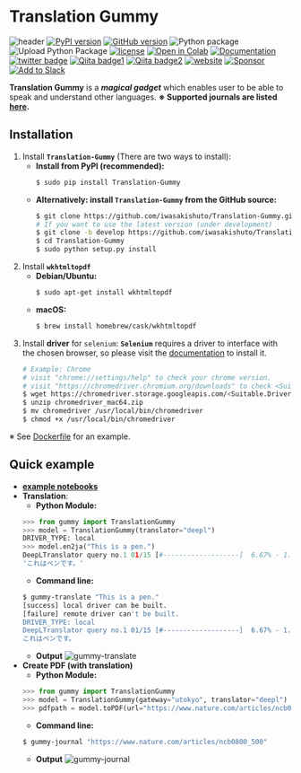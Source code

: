 # Translation Gummy

![header](https://github.com/iwasakishuto/Translation-Gummy/blob/master/image/header.png?raw=true)
[![PyPI version](https://badge.fury.io/py/Translation-Gummy.svg)](https://pypi.org/project/Translation-Gummy/)
[![GitHub version](https://badge.fury.io/gh/iwasakishuto%2FTranslation-Gummy.svg)](https://github.com/iwasakishuto/Translation-Gummy)
![Python package](https://github.com/iwasakishuto/Translation-Gummy/workflows/Python%20package/badge.svg)
![Upload Python Package](https://github.com/iwasakishuto/Translation-Gummy/workflows/Upload%20Python%20Package/badge.svg)
[![license](https://img.shields.io/github/license/mashape/apistatus.svg?maxAge=2592000)](https://github.com/iwasakishuto/Translation-Gummy/blob/master/LICENSE)
[![Open in Colab](https://colab.research.google.com/assets/colab-badge.svg)](https://colab.research.google.com/github/iwasakishuto/Translation-Gummy/blob/master/examples/Colaboratory.ipynb)
[![Documentation](https://img.shields.io/badge/Documentation-portfolio-001d34?style=flat-radius)](https://iwasakishuto.github.io/Translation-Gummy/index.html)
[![twitter badge](https://img.shields.io/badge/twitter-Requests-1da1f2?style=flat-radius&logo=twitter)](https://www.twitter.com/messages/compose?recipient_id=1042783905697288193&text=Please%20support%20this%20journal%3A%20)
[![Qiita badge1](https://img.shields.io/badge/「ほん訳コンニャク」を食べて論文を読もう-Qiita-64c914?style=flat-radius)](https://qiita.com/cabernet_rock/items/670d5cd597bcd9f2ff3f)
[![Qiita badge2](https://img.shields.io/badge/「ほん訳コンニャク」を使ってみよう。-Qiita-64c914?style=flat-radius)](https://qiita.com/cabernet_rock/items/1f9bff5e0b9363da312d)
[![website](https://img.shields.io/badge/website-Translation--Gummy-lightblue)](https://elb.translation-gummy.com/)
[![Sponsor](https://img.shields.io/badge/%E2%9D%A4-Sponsor-db61a2)](https://github.com/sponsors/iwasakishuto)
[![Add to Slack](https://platform.slack-edge.com/img/add_to_slack.png)](https://elb.translation-gummy.com/slack_auth_begin)

**Translation Gummy** is a **_magical gadget_** which enables user to be able to speak and understand other languages. **※ Supported journals are listed [here](https://github.com/iwasakishuto/Translation-Gummy/wiki/Supported-journals).**

## Installation

1. Install **`Translation-Gummy`** (There are two ways to install):
    - **Install from PyPI (recommended):**
        ```sh
        $ sudo pip install Translation-Gummy
        ```
   - **Alternatively: install `Translation-Gummy` from the GitHub source:**
       ```sh
       $ git clone https://github.com/iwasakishuto/Translation-Gummy.git
       # If you want to use the latest version (under development)
       $ git clone -b develop https://github.com/iwasakishuto/Translation-Gummy.git
       $ cd Translation-Gummy
       $ sudo python setup.py install
       ```
2. Install **`wkhtmltopdf`**
   - **Debian/Ubuntu:**
        ```sh
        $ sudo apt-get install wkhtmltopdf
        ```
    - **macOS:**
        ```sh
        $ brew install homebrew/cask/wkhtmltopdf
        ```
3. Install **driver** for `selenium`:
**`Selenium`** requires a driver to interface with the chosen browser, so please visit the [documentation](https://selenium-python.readthedocs.io/installation.html#drivers) to install it.
    ```sh
    # Example: Chrome
    # visit "chrome://settings/help" to check your chrome version.
    # visit "https://chromedriver.chromium.org/downloads" to check <Suitable.Driver.Version> for your chrome.
    $ wget https://chromedriver.storage.googleapis.com/<Suitable.Driver.Version>/chromedriver_mac64.zip
    $ unzip chromedriver_mac64.zip
    $ mv chromedriver /usr/local/bin/chromedriver
    $ chmod +x /usr/local/bin/chromedriver
    ```

※ See [Dockerfile](https://github.com/iwasakishuto/Translation-Gummy/blob/master/docker/Dockerfile) for an example.

## Quick example

- **[example notebooks](https://nbviewer.jupyter.org/github/iwasakishuto/Translation-Gummy/blob/master/examples/)**
- **Translation**:
    - **Python Module:**
    ```python
    >>> from gummy import TranslationGummy
    >>> model = TranslationGummy(translator="deepl")
    DRIVER_TYPE: local
    >>> model.en2ja("This is a pen.")
    DeepLTranslator query no.1 01/15 [#-------------------]  6.67% - 1.091[s]
    'これはペンです。'
    ```
    - **Command line:**
    ```sh
    $ gummy-translate "This is a pen."
    [success] local driver can be built.
    [failure] remote driver can't be built.
    DRIVER_TYPE: local
    DeepLTranslator query no.1 01/15 [#-------------------]  6.67% - 1.096[s]
    これはペンです。
    ```
    - **Output**
    ![gummy-translate](https://github.com/iwasakishuto/Translation-Gummy/blob/master/image/demo.gummy-translate.gif?raw=true)
- **Create PDF (with translation)**
    - **Python Module:**
    ```python
    >>> from gummy import TranslationGummy
    >>> model = TranslationGummy(gateway="utokyo", translator="deepl")
    >>> pdfpath = model.toPDF(url="https://www.nature.com/articles/ncb0800_500", delete_html=True)
    ```
    - **Command line:**
    ```sh
    $ gummy-journal "https://www.nature.com/articles/ncb0800_500"
    ```
    - **Output**
    ![gummy-journal](https://github.com/iwasakishuto/Translation-Gummy/blob/master/image/demo.gummy-journal.gif?raw=true)


